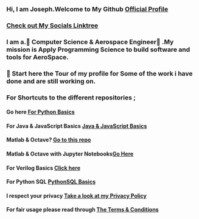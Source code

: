 ###   Hi, **I am Joseph**.Welcome to  My Github <a href="https://josephkb87.github.io"> Official Profile </p>

### Check out My Socials <a href=https://linktr.ee/jungbasher87>Linktree</a>
### <!--START_SECTION:waka--><!--END_SECTION:waka-->
 

 ### I am a.👀 Computer Science & Aerospace  Engineer👋 .My mission is Apply Programming Science to build software and tools for AeroSpace.

  ###  🌱   Start  here the Tour of my profile for Some of the work i have done and are still working on.<a href="https://github.com/josephkb87?tab=repositories"></a>

 ### <p>  For Shortcuts to the different repositories ; </p>

 ####  <p>Go here <a href="https://github.com/josephkb87/PythonBasics"> For Python Basics </a> </p>

 ####  <p> For Java & JavaScript Basics <a href="https://github.com/josephkb87/Java_JS_Basics_n_Projects">Java & JavaScript Basics</a> </p>

  #### <p> Matlab  & Octave? <a href="https://github.com/josephkb87/Matlab_Octave">Go to this repo</a> </p>

  #### <p> Matlab & Octave with Jupyter Notebooks<a href="https://github.com/josephkb87/JuMatOct">Go Here</a> </p>

  #### <p>For Verilog Basics <a href="https://github.com/josephkb87/VerilogBasics">Click here </a> </p>

####   <p>For Python SQL <a href="https://github.com/josephkb87/PySQLDB">PythonSQL Basics</a> </p>
 

####  <p>I respect your privacy <a href="https://www.privacypolicygenerator.info/">Take a look at my Privacy Policy</a> </p>
  
  #### <p>For fair usage please read through <a href="https://www.termsandconditionsgenerator.com/live.php?token=KlLRN36WWN5xtwgjex6GHzRi595mJs7U">The Terms & Conditions</a> </p>

  <!---
  josephkb87/josephkb87 is a ✨ special ✨ repository because its `README.md` (this file) appears on your GitHub profile.
  You can click the Preview link to take a look at your changes.
  --->



